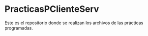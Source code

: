 # PracticasPClienteServ
Este es el repositorio donde se realizan los archivos de las prácticas programadas.
